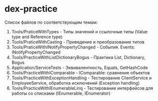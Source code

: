 # dex-practice
Список файлов по соответствующим темам:
1) Tools/PraticeWithTypes - Типы значений и ссылочные типы (Value type and Reference type)
2) Tools/PraticeWithCasting - Приведение и преобразование типов
3) Tools/PraticeWithINotifyPropertyChanged - События. Events: INotifyPropertyChanged
4) Tools/PracticeWithListDictionaryBogus - Практика List, Dictionary, Bogus
5) Application/ServiceTests - Эквивалентность, Equals, GetHashCode
6) Tools/PracticeWithIComparable - IComparable: сравнение объектов
7) Tools/PracticeWithExceptionHandling - Тестирование ClientService и EmployeeService, обработка исключений (Exception handling)
8) Tools/PracticeWithIEnumerableLinq - Тестирование интерфейсов для работы со списками (IEnumerable, IEnumerator)

